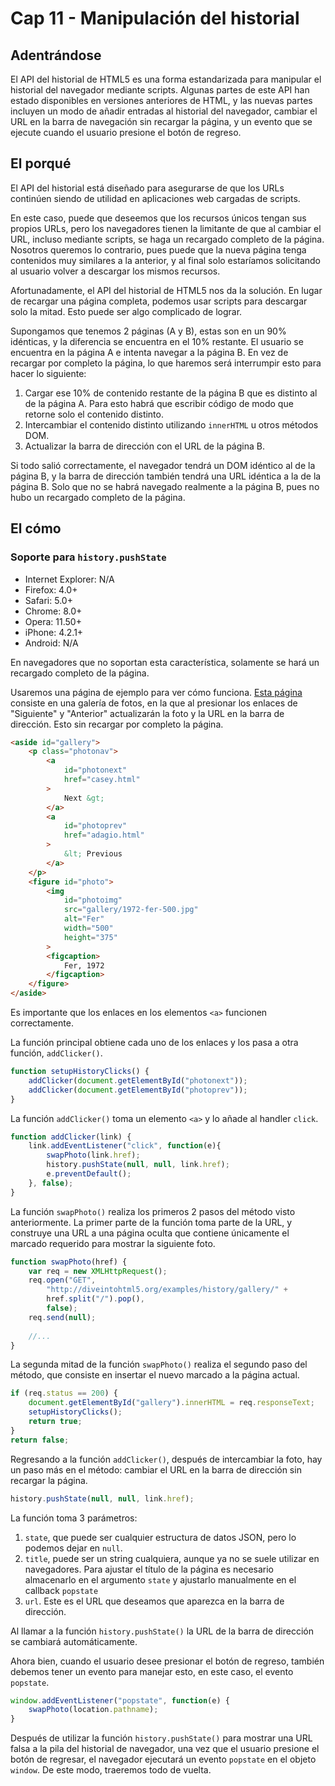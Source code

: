 # Cap 11 - Manipulación del historial

## Adentrándose

El API del historial de HTML5 es una forma estandarizada para manipular el historial del navegador mediante scripts. Algunas partes de este API han estado disponibles en versiones anteriores de HTML, y las nuevas partes incluyen un modo de añadir entradas al historial del navegador, cambiar el URL en la barra de navegación sin recargar la página, y un evento que se ejecute cuando el usuario presione el botón de regreso.

## El porqué

El API del historial está diseñado para asegurarse de que los URLs continúen siendo de utilidad en aplicaciones web cargadas de scripts.

En este caso, puede que deseemos que los recursos únicos tengan sus propios URLs, pero los navegadores tienen la limitante de que al cambiar el URL, incluso mediante scripts, se haga un recargado completo de la página. Nosotros queremos lo contrario, pues puede que la nueva página tenga contenidos muy similares a la anterior, y al final solo estaríamos solicitando al usuario volver a descargar los mismos recursos.

Afortunadamente, el API del historial de HTML5 nos da la solución. En lugar de recargar una página completa, podemos usar scripts para descargar solo la mitad. Esto puede ser algo complicado de lograr.

Supongamos que tenemos 2 páginas (A y B), estas son en un 90% idénticas, y la diferencia se encuentra en el 10% restante. El usuario se encuentra en la página A e intenta navegar a la página B. En vez de recargar por completo la página, lo que haremos será interrumpir esto para hacer lo siguiente:

1. Cargar ese 10% de contenido restante de la página B que es distinto al de la página A. Para esto habrá que escribir código de modo que retorne solo el contenido distinto.
2. Intercambiar el contenido distinto utilizando `innerHTML` u otros métodos DOM.
3. Actualizar la barra de dirección con el URL de la página B.

Si todo salió correctamente, el navegador tendrá un DOM idéntico al de la página B, y la barra de dirección también tendrá una URL idéntica a la de la página B. Solo que no se habrá navegado realmente a la página B, pues no hubo un recargado completo de la página.

## El cómo

### Soporte para `history.pushState`

* Internet Explorer: N/A
* Firefox: 4.0+
* Safari: 5.0+
* Chrome: 8.0+
* Opera: 11.50+
* iPhone: 4.2.1+
* Android: N/A

En navegadores que no soportan esta característica, solamente se hará un recargado completo de la página.

Usaremos una página de ejemplo para ver cómo funciona. [Esta página](aaa) consiste en una galería de fotos, en la que al presionar los enlaces de "Siguiente" y "Anterior" actualizarán la foto y la URL en la barra de dirección. Esto sin recargar por completo la página.

```html
<aside id="gallery">
	<p class="photonav">
		<a
			id="photonext" 
			href="casey.html"
		>
			Next &gt;
		</a>
		<a
			id="photoprev" 
			href="adagio.html"
		>
			&lt; Previous
		</a>
	</p>
	<figure id="photo">
		<img
			id="photoimg" 
			src="gallery/1972-fer-500.jpg"
			alt="Fer"
			width="500"
			height="375"
		>
		<figcaption>
			Fer, 1972
		</figcaption>
	</figure>
</aside>
```

Es importante que los enlaces en los elementos `<a>` funcionen correctamente.

La función principal obtiene cada uno de los enlaces y los pasa a otra función, `addClicker()`.

```js
function setupHistoryClicks() {
	addClicker(document.getElementById("photonext"));
	addClicker(document.getElementById("photoprev"));
}
```

La función `addClicker()` toma un elemento `<a>` y lo añade al handler `click`.

```js
function addClicker(link) {
	link.addEventListener("click", function(e){
		swapPhoto(link.href);
		history.pushState(null, null, link.href);
		e.preventDefault();
	}, false);
}
```

La función `swapPhoto()` realiza los primeros 2 pasos del método visto anteriormente. La primer parte de la función toma parte de la URL, y construye una URL a una página oculta que contiene únicamente el marcado requerido para mostrar la siguiente foto.

```js
function swapPhoto(href) {
	var req = new XMLHttpRequest();
	req.open("GET",
		"http://diveintohtml5.org/examples/history/gallery/" +
		href.split("/").pop(),
		false);
	req.send(null);
	
	//...
}
```

La segunda mitad de la función `swapPhoto()` realiza el segundo paso del método, que consiste en insertar el nuevo marcado a la página actual.

```js
if (req.status == 200) {
	document.getElementById("gallery").innerHTML = req.responseText;
	setupHistoryClicks();
	return true;
}
return false;
```

Regresando a la función `addClicker()`, después de intercambiar la foto, hay un paso más en el método: cambiar el URL en la barra de dirección sin recargar la página.

```js
history.pushState(null, null, link.href);
```

La función toma 3 parámetros:

1. `state`, que puede ser cualquier estructura de datos JSON, pero lo podemos dejar en `null`.
2. `title`, puede ser un string cualquiera, aunque ya no se suele utilizar en navegadores. Para ajustar el título de la página es necesario almacenarlo en el argumento `state` y ajustarlo manualmente en el callback `popstate`
3. `url`. Este es el URL que deseamos que aparezca en la barra de dirección.

Al llamar a la función `history.pushState()` la URL de la barra de dirección se cambiará automáticamente.

Ahora bien, cuando el usuario desee presionar el botón de regreso, también debemos tener un evento para manejar esto, en este caso, el evento `popstate`.

```js
window.addEventListener("popstate", function(e) {
	swapPhoto(location.pathname);
}
```

Después de utilizar la función `history.pushState()` para mostrar una URL falsa a la pila del historial de navegador, una vez que el usuario presione el botón de regresar, el navegador ejecutará un evento `popstate` en el objeto `window`. De este modo, traeremos todo de vuelta.